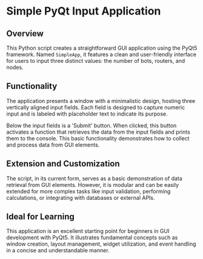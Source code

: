 # Simple PyQt Input Application

## Overview
This Python script creates a straightforward GUI application using the PyQt5 framework. Named `SimpleApp`, it features a clean and user-friendly interface for users to input three distinct values: the number of bots, routers, and nodes.

## Functionality
The application presents a window with a minimalistic design, hosting three vertically aligned input fields. Each field is designed to capture numeric input and is labeled with placeholder text to indicate its purpose. 

Below the input fields is a 'Submit' button. When clicked, this button activates a function that retrieves the data from the input fields and prints them to the console. This basic functionality demonstrates how to collect and process data from GUI elements.

## Extension and Customization
The script, in its current form, serves as a basic demonstration of data retrieval from GUI elements. However, it is modular and can be easily extended for more complex tasks like input validation, performing calculations, or integrating with databases or external APIs.

## Ideal for Learning
This application is an excellent starting point for beginners in GUI development with PyQt5. It illustrates fundamental concepts such as window creation, layout management, widget utilization, and event handling in a concise and understandable manner.
